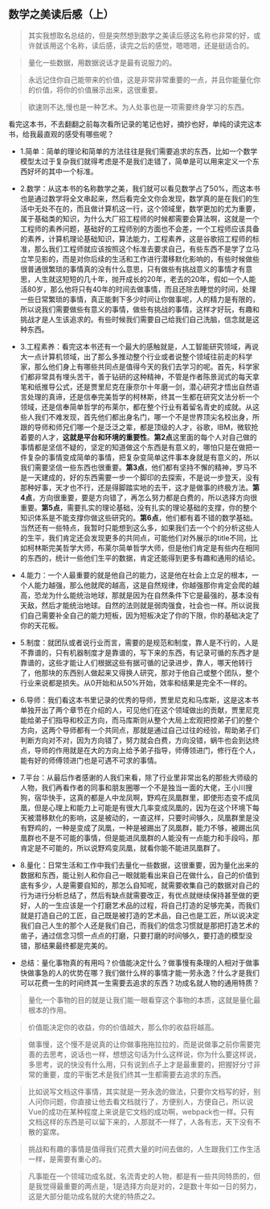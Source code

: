 ## 数学之美读后感（上）

>其实我想取名总结的，但是突然想到数学之美读后感这名称也非常的好，或许就该用这个名称，读后感，读完之后的感觉，嗯嗯嗯，还是挺适合的。

>量化一些数据，用数据说话才是最有说服力的。

>永远记住你自己能带来的价值，这是非常非常重要的一点，并且你能量化你的价值，将你的价值展示出来，这很重要。

>欲速则不达,慢也是一种艺术。为人处事也是一项需要终身学习的东西。

看完这本书，不去翻翻之前每次看所记录的笔记也好，摘抄也好，单纯的读完这本书，给我最直观的感受有哪些呢？

- 1.简单：简单的理论和简单的方法往往是我们需要追求的东西，比如一个数学模型太过于复杂我们就得考虑是不是我们走错了，简单是可以用来定义一个东西好坏的其中一个标准。

- 2.数学：从这本书的名称数学之美，我们就可以看见数学占了50%，而这本书也是通过数学将全文串起来，然后看完全文你会发现，数学真的是在我们的生活中无处不在的，而且做计算机这一行，这个领域里，数学更加的尤为重要，属于基础类的知识，为什么大厂招工程师的时候都需要会算法啊，这就是一个工程师的素养问题，基础好的工程师别的方面也不会差，一个工程师应该具备的素养，计算机理论基础知识，算法能力，工程素养，这是谷歌招工程师的标准，那么我们工程师就应该按照这个标准去要求自己，有些东西不是学了立马立竿见影的，而是对你后续的生活和工作进行潜移默化影响的，有些时候做些很普通很繁琐的事情真的没有什么意思，只有做些有挑战意义的事情才有意思，人生就这短短的几十年，抛开成长的20年，老去的20年，假如一个人能活80岁，那么他将只有40年的时间去做事情，而且还除去睡觉的时间，处理一些日常繁琐的事情，真正能剩下多少时间让你做事呢，人的精力是有限的，所以说我们需要做些有意义的事情，做些有挑战的事情，这样才好玩，有趣和挑战才是人生该追求的。有些时候我们需要自己给我们自己洗脑，信念就是这种东西。

- 3.工程素养：看完这本书还有一个最大的感触就是，人工智能研究领域，再说大一点计算机领域，出了那么多推动整个行业或者说整个领域往前走的科学家，那么他们身上有哪些共同点是值得今天的我们去学习的呢。首先，科学家们都非常具有埋头苦干，善于钻研的这种精神，不管是作者陈景润式的每天拿笔和纸推导公式，还是贾里尼克在康奈尔十年磨一剑，潜心研究才悟出自然语言处理的真谛，还是信奉完美哲学的柯林斯，终其一生都在研究文法分析一个领域，还是信奉简单哲学的布莱尔，都在整个行业有着留名青史的成就。从这些人我们不难发现，首先他们都出身名门，哪一个不是世界顶尖名校出身，所跟的导师和师兄们哪一个是泛泛之辈，都是顶级的人才，谷歌，IBM，微软抢着要的人才，**这就是平台和环境的重要性**。**第2点**这里面的每个人对自己做的事情都是坚信不疑的，坚定的知道做这个东西是有意义的，哪怕只是在做把一件复杂的事情变成简单的事情，把复杂变简单这件事本身就是有意义的，所以我们需要坚信一些东西也很重要。**第3点**，他们都有坚持不懈的精神，罗马不是一天建成的，好的东西需要一步一个脚印的去探索，不是说一步登天，没有那种好事，天才也不行，还是得脚踏实地的去干，这才是做事的终极方法。**第4点**，方向很重要，要是方向错了，再怎么努力都是白费的，所以选择方向很重要。**第5点**，需要扎实的理论基础，没有扎实的理论基础的支撑，你的整个知识体系是不能支撑你做这些研究的。**第6点**，他们都有着不错的数学基础。当然还有一些特点，我暂时只能想到这么多，如果我们去一个个的分析这些人的生平，我们肯定还会发现更多的共同点，可能他们对外展示的title不同，比如柯林斯完美哲学大师，布莱尔简单哲学大师，但是他们肯定是有些内在相同的东西的，统计一些他们生平的数据，肯定还能得到更多有趣和通用的结论。

- 4.能力：一个人最重要的就是他自己的能力，这是他在社会上立足的根本，一个人能力越强，那么他就爬的越高，这是自然规律，你越强那你肯定会爬的越高，恐龙为什么能统治地球，那就是因为在自然条件下它是最强的，基本没有天敌，然后才能统治地球。自然的法则就是弱肉强食，社会也一样。所以说我们自己需要补全自己的能力短板，因为短板决定了你的下限，你的基础决定了你的天花板。

- 5.制度：就团队或者说行业而言，需要的是规范和制度，靠人是不行的，人是不靠谱的，只有机器制度才是靠谱的，写下来的东西，有记录可循的东西才是靠谱的，这些才能让人们根据这些有据可循的记录进步，靠人，哪天他转行了，他那块的东西别人做起来又得换人研究，那对于他自己或整个团队，整个行业来说都是损失。从0开始和从50%开始，效率和结果是完全不一样的。

- 6.导师：我们看这本书里记录的优秀的导师，贾里尼克和马库斯，这是这本书单独开出了两个章节在介绍的人，可见他们在这个领域做出的贡献，贾里尼克能给弟子们指导和校正方向，而马库斯则从整个大局上宏观把控弟子们的整个方向，这两个导师都有一个共同点，那就是通过自己过往的经验，帮助弟子们判断方向对不对，因为方向错了，努力就会白费，方向没错，蜗牛也会到达终点，导师的作用就是在大的方向上给予弟子指导，师傅领进门，修行在个人，能有好的师傅领进门也是可遇不可求的事情。

- 7.平台：从最后作者感谢的人我们来看，除了行业里非常出名的那些大师级的人物，我们再看作者的同事和朋友圈哪一个不是独当一面的大佬，王小川搜狗，宿华快手，这真的都是人中龙凤啊，野鸡在凤凰群里，即使形态变不成凤凰，但是心理上和能力上可能是有很大几率变成凤凰的，因为在这个环境下每天被潜移默化的影响，这是被动的，一直这样，只要时间够久，凤凰群里是没有野鸡的，一种是变成了凤凰，一种是被踢出了凤凰群，能力不够，被踢出凤凰群也不是不可能的事情，但是能进凤凰群的人能没有一点能力和手段吗，那肯定是不可能的，所以说野鸡变凤凰，就看你能不能进凤凰群了。

- 8.量化：日常生活和工作中我们去量化一些数据，这很重要，因为量化出来的数据和东西，能让别人和你自己一眼就能看出来自己在做什么，自己的价值到底有多少，人是需要自知的，那怎么自知呢，就需要收集自己的数据对自己的行为进行分析总结了，然后有缺点就需要改正，有优点就继续保持甚至做的更好，人的一生应该是一个打磨艺术品的过程，将自己打造的足够完美，而我们就是打造自己的工匠，自己既是被打造的艺术品，自己也是工匠，所以说决定我们自己人生的那个人还是我们自己，而我们的信念习惯就是那把打造艺术的凿子，通过信念习惯一点点的打磨，只要打磨的时间够久，要打造的模型没错，那结果最终都是完美的。

- 总结：量化事物真的有用吗？价值能决定什么？做事慢有条理的人相对于做事快做事急的人的优势在哪？我们做什么样的事情才能一劳永逸？什么才是我们可以花费一生的时间终其一生需要去追求的东西？功成名就人物的通用特质？

>量化一个事物的目的就是让我们能一眼看穿这个事物的本质，这就是量化最根本的作用。

>价值能决定你的收益，你的价值越大，那么你的收益将越高。

>做事慢，这个慢不是说真的让你做事拖拖拉拉的，而是说做事之前你需要完善的去思考，说话也一样，想想这句话为什么这样说，你为什么要这样说，多思考，说的快没有什么用，只有说到点子上才是最重要的，把握好分寸非常的重要，度的平衡艺术是我们终其一生都需要去追求的东西。

>比如说写文档这件事情，其实就是一劳永逸的做法，只要你文档写的好，别人问你问题，你直接让他去看文档就行了，方便别人，方便自己，所以说Vue的成功在某种程度上来说是它文档的成功啊，webpack也一样。只有文档这样的东西是可以留下来的，人那就不一样了，人各有志，天下没有不散的宴席。

>挑战和有趣的事情是值得我们花费大量的时间去做的，人生跟我们工作生活一样，是需要有重心的。

>凡事能在一个领域功成名就，名流青史的人物，都是有一些共同特质的，但是我觉得最重要的两点是，1是选择方向是对的，2是数十年如一日的努力，这是大部分能功成名就的大佬的特质之2。
